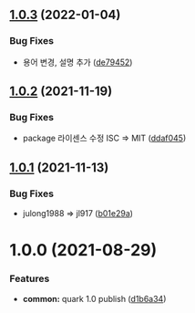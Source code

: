 ## [1.0.3](https://github.com/jl917/react-poret/compare/v1.0.2...v1.0.3) (2022-01-04)


### Bug Fixes

* 용어 변경, 설명 추가 ([de79452](https://github.com/jl917/react-poret/commit/de79452ba7e426ddee57a032ad9088c460dbc65b))

## [1.0.2](https://github.com/jl917/react-poret/compare/v1.0.1...v1.0.2) (2021-11-19)


### Bug Fixes

* package 라이센스 수정 ISC => MIT ([ddaf045](https://github.com/jl917/react-poret/commit/ddaf045140e958d604c6de0aaf0a5e40b9796aae))

## [1.0.1](https://github.com/jl917/react-poret/compare/v1.0.0...v1.0.1) (2021-11-13)


### Bug Fixes

* julong1988 => jl917 ([b01e29a](https://github.com/jl917/react-poret/commit/b01e29a422410a9149f70616423532ca643abb7e))

# 1.0.0 (2021-08-29)


### Features

* **common:** quark 1.0 publish ([d1b6a34](https://github.com/jl917/react-poret/commit/d1b6a344bfc56092752ac540947b72832522b802))
